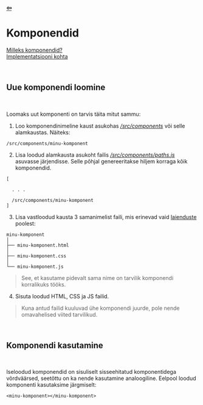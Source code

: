 ### [⇦](../main.md)

# **Komponendid**

[Milleks komponendid?](http://componentsprogramming.com/components-programming/) \
[Implementatsiooni kohta](https://javascript.info/custom-elements)

<br>

## **Uue komponendi loomine**

<br>

Loomaks uut komponenti on tarvis täita mitut sammu:

1.  Loo komponendinimeline kaust asukohas [_/src/components_](/src/components) või selle alamkaustas. Näiteks:

```
/src/components/minu-komponent
```

2. Lisa loodud alamkausta asukoht failis [_/src/components/paths.js_](/src/components/paths.js) asuvasse järjendisse. Selle põhjal genereeritakse hiljem korraga kõik komponendid.

```
[

  . . .

  /src/components/minu-komponent
]
```

3.  Lisa vastloodud kausta 3 samanimelist faili, mis erinevad vaid [laienduste](https://www.howtogeek.com/356448/what-is-a-file-extension/) poolest:

```
minu-komponent
│
├── minu-komponent.html
│
├── minu-komponent.css
│
└── minu-komponent.js
```

> See, et kasutame pidevalt sama nime on tarvilik komponendi korralikuks tööks.

4. Sisuta loodud HTML, CSS ja JS failid.

> Kuna antud failid kuuluvad ühe komponendi juurde, pole nende omavahelised viited tarvilikud.

<br>

## **Komponendi kasutamine**

<br>

Iseloodud komponendid on sisuliselt sisseehitatud komponentidega võrdväärsed, seetõttu on ka nende kasutamine analoogiline. Eelpool loodud komponenti kasutaksime järgmiselt:

    <minu-komponent></minu-komponent>

